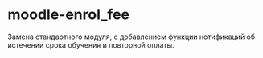 # moodle-enrol_fee

Замена стандартного модуля, с добавлением функции нотификаций об истечении срока обучения и повторной оплаты.
